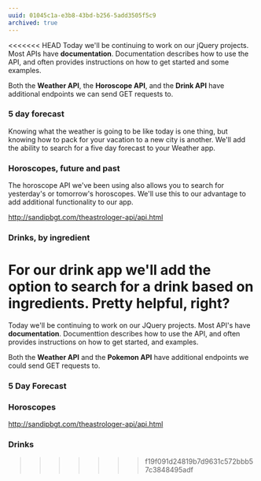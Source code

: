 ```yaml
---
uuid: 01045c1a-e3b8-43bd-b256-5add3505f5c9
archived: true
---
```

<!--
 Talk about how each API has documentation
 you can read to learn how to use it
 - Write the documentation to let them complete the day's exercise without
 scrolling through the documentation
  -->

<<<<<<< HEAD
Today we'll be continuing to work on our jQuery projects. Most APIs have **documentation**. Documentation describes how to use the API, and often provides instructions on how to get started and some examples.

Both the **Weather API**, the **Horoscope API**, and the **Drink API** have additional endpoints we can send GET requests to.

### 5 day forecast

Knowing what the weather is going to be like today is one thing, but knowing how to pack for your vacation to a new city is another. We'll add the ability to search for a five day forecast to your Weather app.


### Horoscopes, future and past

The horoscope API we've been using also allows you to search for yesterday's or tomorrow's horoscopes. We'll use this to our advantage to add additional functionality to our app.

http://sandipbgt.com/theastrologer-api/api.html


### Drinks, by ingredient

For our drink app we'll add the option to search for a drink based on ingredients. Pretty helpful, right?
=======
Today we'll be continuing to work on our JQuery projects. Most API's have **documentation**. Documenttion describes how to use the API, and often provides
instructions on how to get started, and examples.

Both the **Weather API** and the **Pokemon API** have additional endpoints we could
send GET requests to.


### 5 Day Forecast



### Horoscopes
http://sandipbgt.com/theastrologer-api/api.html


### Drinks
>>>>>>> f19f091d24819b7d9631c572bbb57c3848495adf
